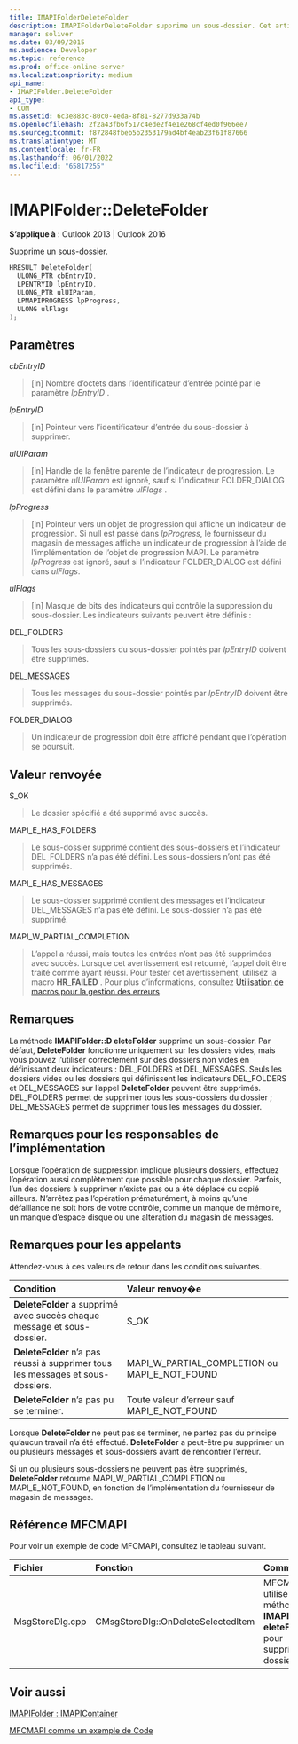 ```yaml
---
title: IMAPIFolderDeleteFolder
description: IMAPIFolderDeleteFolder supprime un sous-dossier. Cet article décrit sa syntaxe, ses paramètres, sa valeur de retour et ses remarques.
manager: soliver
ms.date: 03/09/2015
ms.audience: Developer
ms.topic: reference
ms.prod: office-online-server
ms.localizationpriority: medium
api_name:
- IMAPIFolder.DeleteFolder
api_type:
- COM
ms.assetid: 6c3e883c-80c0-4eda-8f81-8277d933a74b
ms.openlocfilehash: 2f2a43fb6f517c4ede2f4e1e268cf4ed0f966ee7
ms.sourcegitcommit: f872848fbeb5b2353179ad4bf4eab23f61f87666
ms.translationtype: MT
ms.contentlocale: fr-FR
ms.lasthandoff: 06/01/2022
ms.locfileid: "65817255"
---
```

# <a name="imapifolderdeletefolder"></a>IMAPIFolder::DeleteFolder

  
  
**S’applique à** : Outlook 2013 | Outlook 2016 
  
Supprime un sous-dossier.
  
```cpp
HRESULT DeleteFolder(
  ULONG_PTR cbEntryID,
  LPENTRYID lpEntryID,
  ULONG_PTR ulUIParam,
  LPMAPIPROGRESS lpProgress,
  ULONG ulFlags
);
```

## <a name="parameters"></a>Paramètres

 _cbEntryID_
  
> [in] Nombre d’octets dans l’identificateur d’entrée pointé par le paramètre  _lpEntryID_ . 
    
 _lpEntryID_
  
> [in] Pointeur vers l’identificateur d’entrée du sous-dossier à supprimer.
    
 _ulUIParam_
  
> [in] Handle de la fenêtre parente de l’indicateur de progression. Le paramètre  _ulUIParam_ est ignoré, sauf si l’indicateur FOLDER_DIALOG est défini dans le paramètre _ulFlags_ . 
    
 _lpProgress_
  
> [in] Pointeur vers un objet de progression qui affiche un indicateur de progression. Si null est passé dans  _lpProgress_, le fournisseur du magasin de messages affiche un indicateur de progression à l’aide de l’implémentation de l’objet de progression MAPI. Le paramètre  _lpProgress_ est ignoré, sauf si l’indicateur FOLDER_DIALOG est défini dans  _ulFlags_.
    
 _ulFlags_
  
> [in] Masque de bits des indicateurs qui contrôle la suppression du sous-dossier. Les indicateurs suivants peuvent être définis :
    
DEL_FOLDERS 
  
> Tous les sous-dossiers du sous-dossier pointés par  _lpEntryID_ doivent être supprimés. 
    
DEL_MESSAGES 
  
> Tous les messages du sous-dossier pointés par  _lpEntryID_ doivent être supprimés. 
    
FOLDER_DIALOG 
  
> Un indicateur de progression doit être affiché pendant que l’opération se poursuit.
    
## <a name="return-value"></a>Valeur renvoyée

S_OK 
  
> Le dossier spécifié a été supprimé avec succès.
    
MAPI_E_HAS_FOLDERS 
  
> Le sous-dossier supprimé contient des sous-dossiers et l’indicateur DEL_FOLDERS n’a pas été défini. Les sous-dossiers n’ont pas été supprimés.
    
MAPI_E_HAS_MESSAGES 
  
> Le sous-dossier supprimé contient des messages et l’indicateur DEL_MESSAGES n’a pas été défini. Le sous-dossier n’a pas été supprimé.
    
MAPI_W_PARTIAL_COMPLETION 
  
> L’appel a réussi, mais toutes les entrées n’ont pas été supprimées avec succès. Lorsque cet avertissement est retourné, l’appel doit être traité comme ayant réussi. Pour tester cet avertissement, utilisez la macro **HR_FAILED** . Pour plus d’informations, consultez [Utilisation de macros pour la gestion des erreurs](using-macros-for-error-handling.md).
    
## <a name="remarks"></a>Remarques

La méthode **IMAPIFolder::D eleteFolder** supprime un sous-dossier. Par défaut, **DeleteFolder** fonctionne uniquement sur les dossiers vides, mais vous pouvez l’utiliser correctement sur des dossiers non vides en définissant deux indicateurs : DEL_FOLDERS et DEL_MESSAGES. Seuls les dossiers vides ou les dossiers qui définissent les indicateurs DEL_FOLDERS et DEL_MESSAGES sur l’appel **DeleteFolder** peuvent être supprimés. DEL_FOLDERS permet de supprimer tous les sous-dossiers du dossier ; DEL_MESSAGES permet de supprimer tous les messages du dossier. 
  
## <a name="notes-to-implementers"></a>Remarques pour les responsables de l’implémentation

Lorsque l’opération de suppression implique plusieurs dossiers, effectuez l’opération aussi complètement que possible pour chaque dossier. Parfois, l’un des dossiers à supprimer n’existe pas ou a été déplacé ou copié ailleurs. N’arrêtez pas l’opération prématurément, à moins qu’une défaillance ne soit hors de votre contrôle, comme un manque de mémoire, un manque d’espace disque ou une altération du magasin de messages.
  
## <a name="notes-to-callers"></a>Remarques pour les appelants

Attendez-vous à ces valeurs de retour dans les conditions suivantes.
  
|**Condition**|**Valeur renvoy�e**|
|:-----|:-----|
|**DeleteFolder** a supprimé avec succès chaque message et sous-dossier. |S_OK  <br/> |
|**DeleteFolder** n’a pas réussi à supprimer tous les messages et sous-dossiers. |MAPI_W_PARTIAL_COMPLETION ou MAPI_E_NOT_FOUND  <br/> |
|**DeleteFolder** n’a pas pu se terminer. |Toute valeur d’erreur sauf MAPI_E_NOT_FOUND  <br/> |
   
Lorsque **DeleteFolder** ne peut pas se terminer, ne partez pas du principe qu’aucun travail n’a été effectué. **DeleteFolder** a peut-être pu supprimer un ou plusieurs messages et sous-dossiers avant de rencontrer l’erreur. 
  
Si un ou plusieurs sous-dossiers ne peuvent pas être supprimés, **DeleteFolder** retourne MAPI_W_PARTIAL_COMPLETION ou MAPI_E_NOT_FOUND, en fonction de l’implémentation du fournisseur de magasin de messages. 
  
## <a name="mfcmapi-reference"></a>Référence MFCMAPI

Pour voir un exemple de code MFCMAPI, consultez le tableau suivant.
  
|**Fichier**|**Fonction**|**Commentaire**|
|:-----|:-----|:-----|
|MsgStoreDlg.cpp  <br/> |CMsgStoreDlg::OnDeleteSelectedItem  <br/> |MFCMAPI utilise la méthode **IMAPIFolder::D eleteFolder** pour supprimer des dossiers. |
   
## <a name="see-also"></a>Voir aussi



[IMAPIFolder : IMAPIContainer](imapifolderimapicontainer.md)


[MFCMAPI comme un exemple de Code](mfcmapi-as-a-code-sample.md)

